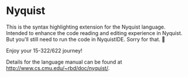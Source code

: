 # Nyquist

This is the syntax highlighting extension for the Nyquist language.  
Intended to enhance the code reading and editing experience in Nyquist.  
But you'll still need to run the code in NyquistIDE. Sorry for that. 🫡

Enjoy your 15-322/622 journey!

Details for the language manual can be found at <http://www.cs.cmu.edu/~rbd/doc/nyquist/>.
